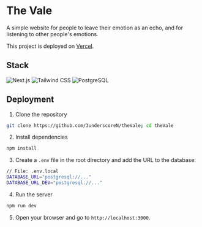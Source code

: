 # The Vale

A simple website for people to leave their emotion as an echo, and for listening to other people's emotions.

This project is deployed on [Vercel](https://the-vale-zeta.vercel.app/).

## Stack

![Next.js](https://img.shields.io/badge/next%20js-000000?style=for-the-badge&logo=nextdotjs&logoColor=white)
![Tailwind CSS](https://img.shields.io/badge/tailwind%20css-06B6D4?style=for-the-badge&logo=tailwind-css&logoColor=white)
![PostgreSQL](https://img.shields.io/badge/postgresql-4169E1?style=for-the-badge&logo=postgresql&logoColor=white)

## Deployment
1. Clone the repository
```bash
git clone https://github.com/3underscoreN/theVale; cd theVale
```
2. Install dependencies
```bash
npm install
```
3. Create a `.env` file in the root directory and add the URL to the database:
```bash
// File: .env.local
DATABASE_URL="postgresql://..."
DATABASE_URL_DEV="postgresql://..."
```
4. Run the server
```bash
npm run dev
```
5. Open your browser and go to `http://localhost:3000`.

